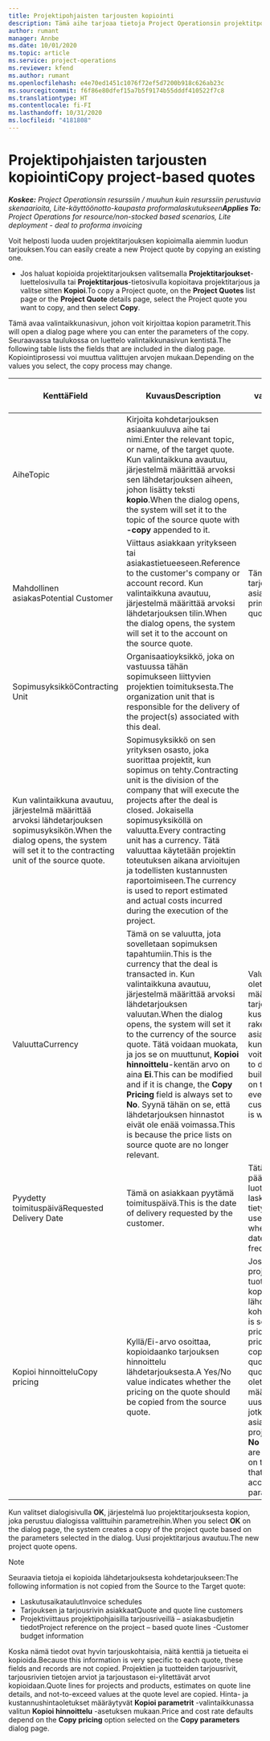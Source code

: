 ```yaml
---
title: Projektipohjaisten tarjousten kopiointi
description: Tämä aihe tarjoaa tietoja Project Operationsin projektitpohjaisten tarjousten kopioimisesta.
author: rumant
manager: Annbe
ms.date: 10/01/2020
ms.topic: article
ms.service: project-operations
ms.reviewer: kfend
ms.author: rumant
ms.openlocfilehash: e4e70ed1451c1076f72ef5d7200b918c626ab23c
ms.sourcegitcommit: f6f86e80dfef15a7b5f9174b55dddf410522f7c8
ms.translationtype: HT
ms.contentlocale: fi-FI
ms.lasthandoff: 10/31/2020
ms.locfileid: "4181808"
---
```

# <a name="copy-project-based-quotes"></a><span data-ttu-id="b479c-103">Projektipohjaisten tarjousten kopiointi</span><span class="sxs-lookup"><span data-stu-id="b479c-103">Copy project-based quotes</span></span>

<span data-ttu-id="b479c-104">_**Koskee:** Project Operationsin resurssiin / muuhun kuin resurssiin perustuvia skenaarioita, Lite-käyttöönotto-kaupasta proformalaskutukseen_</span><span class="sxs-lookup"><span data-stu-id="b479c-104">_**Applies To:** Project Operations for resource/non-stocked based scenarios, Lite deployment - deal to proforma invoicing_</span></span>

<span data-ttu-id="b479c-105">Voit helposti luoda uuden projektitarjouksen kopioimalla aiemmin luodun tarjouksen.</span><span class="sxs-lookup"><span data-stu-id="b479c-105">You can easily create a new Project quote by copying an existing one.</span></span> 

- <span data-ttu-id="b479c-106">Jos haluat kopioida projektitarjouksen valitsemalla **Projektitarjoukset**-luettelosivulla tai **Projektitarjous**-tietosivulla kopioitava projektitarjous ja valitse sitten **Kopioi**.</span><span class="sxs-lookup"><span data-stu-id="b479c-106">To copy a Project quote, on the **Project Quotes** list page or the **Project Quote** details page, select the Project quote you want to copy, and then select **Copy**.</span></span>

<span data-ttu-id="b479c-107">Tämä avaa valintaikkunasivun, johon voit kirjoittaa kopion parametrit.</span><span class="sxs-lookup"><span data-stu-id="b479c-107">This will open a dialog page where you can enter the parameters of the copy.</span></span> <span data-ttu-id="b479c-108">Seuraavassa taulukossa on luettelo valintaikkunasivun kentistä.</span><span class="sxs-lookup"><span data-stu-id="b479c-108">The following table lists the fields that are included in the dialog page.</span></span> <span data-ttu-id="b479c-109">Kopiointiprosessi voi muuttua valittujen arvojen mukaan.</span><span class="sxs-lookup"><span data-stu-id="b479c-109">Depending on the values you select, the copy process may change.</span></span>

| <span data-ttu-id="b479c-110">**Kenttä**</span><span class="sxs-lookup"><span data-stu-id="b479c-110">**Field**</span></span> | <span data-ttu-id="b479c-111">**Kuvaus**</span><span class="sxs-lookup"><span data-stu-id="b479c-111">**Description**</span></span> | <span data-ttu-id="b479c-112">**Loppupään vaikutus**</span><span class="sxs-lookup"><span data-stu-id="b479c-112">**Downstream impact**</span></span> |
| --- | --- | --- |
| <span data-ttu-id="b479c-113">Aihe</span><span class="sxs-lookup"><span data-stu-id="b479c-113">Topic</span></span> | <span data-ttu-id="b479c-114">Kirjoita kohdetarjouksen asiaankuuluva aihe tai nimi.</span><span class="sxs-lookup"><span data-stu-id="b479c-114">Enter the relevant topic, or name, of the target quote.</span></span> <span data-ttu-id="b479c-115">Kun valintaikkuna avautuu, järjestelmä määrittää arvoksi sen lähdetarjouksen aiheen, johon lisätty teksti **kopio**.</span><span class="sxs-lookup"><span data-stu-id="b479c-115">When the dialog opens, the system will set it to the topic of the source quote with **-copy** appended to it.</span></span> | |
| <span data-ttu-id="b479c-116">Mahdollinen asiakas</span><span class="sxs-lookup"><span data-stu-id="b479c-116">Potential Customer</span></span> | <span data-ttu-id="b479c-117">Viittaus asiakkaan yritykseen tai asiakastietueeseen.</span><span class="sxs-lookup"><span data-stu-id="b479c-117">Reference to the customer's company or account record.</span></span> <span data-ttu-id="b479c-118">Kun valintaikkuna avautuu, järjestelmä määrittää arvoksi lähdetarjouksen tilin.</span><span class="sxs-lookup"><span data-stu-id="b479c-118">When the dialog opens, the system will set it to the account on the source quote.</span></span> | <span data-ttu-id="b479c-119">Tämä kenttä on tarjouksen ensisijainen asiakas.</span><span class="sxs-lookup"><span data-stu-id="b479c-119">This field is the primary customer on the quote.</span></span> |
| <span data-ttu-id="b479c-120">Sopimusyksikkö</span><span class="sxs-lookup"><span data-stu-id="b479c-120">Contracting Unit</span></span> | <span data-ttu-id="b479c-121">Organisaatioyksikkö, joka on vastuussa tähän sopimukseen liittyvien projektien toimituksesta.</span><span class="sxs-lookup"><span data-stu-id="b479c-121">The organization unit that is responsible for the delivery of the project(s) associated with this deal.</span></span>
<span data-ttu-id="b479c-122">Kun valintaikkuna avautuu, järjestelmä määrittää arvoksi lähdetarjouksen sopimusyksikön.</span><span class="sxs-lookup"><span data-stu-id="b479c-122">When the dialog opens, the system will set it to the contracting unit of the source quote.</span></span> | <span data-ttu-id="b479c-123">Sopimusyksikkö on sen yrityksen osasto, joka suorittaa projektit, kun sopimus on tehty.</span><span class="sxs-lookup"><span data-stu-id="b479c-123">Contracting unit is the division of the company that will execute the projects after the deal is closed.</span></span> <span data-ttu-id="b479c-124">Jokaisella sopimusyksiköllä on valuutta.</span><span class="sxs-lookup"><span data-stu-id="b479c-124">Every contracting unit has a currency.</span></span> <span data-ttu-id="b479c-125">Tätä valuuttaa käytetään projektin toteutuksen aikana arvioitujen ja todellisten kustannusten raportoimiseen.</span><span class="sxs-lookup"><span data-stu-id="b479c-125">The currency is used to report estimated and actual costs incurred during the execution of the project.</span></span> |
| <span data-ttu-id="b479c-126">Valuutta</span><span class="sxs-lookup"><span data-stu-id="b479c-126">Currency</span></span> | <span data-ttu-id="b479c-127">Tämä on se valuutta, jota sovelletaan sopimuksen tapahtumiin.</span><span class="sxs-lookup"><span data-stu-id="b479c-127">This is the currency that the deal is transacted in.</span></span> <span data-ttu-id="b479c-128">Kun valintaikkuna avautuu, järjestelmä määrittää arvoksi lähdetarjouksen valuutan.</span><span class="sxs-lookup"><span data-stu-id="b479c-128">When the dialog opens, the system will set it to the currency of the source quote.</span></span> <span data-ttu-id="b479c-129">Tätä voidaan muokata, ja jos se on muuttunut, **Kopioi hinnoittelu**-kentän arvo on aina **Ei**.</span><span class="sxs-lookup"><span data-stu-id="b479c-129">This can be modified and if it is change, the **Copy Pricing** field is always set to **No**.</span></span> <span data-ttu-id="b479c-130">Syynä tähän on se, että lähdetarjouksen hinnastot eivät ole enää voimassa.</span><span class="sxs-lookup"><span data-stu-id="b479c-130">This is because the price lists on source quote are no longer relevant.</span></span> | <span data-ttu-id="b479c-131">Valuuttaa käytetään oletushinnaston määrittämiseen, tarjouksen kustannusarvion rakentamiseen ja lopuksi asiakkaan laskutukseen, kun kauppa on voitettu.</span><span class="sxs-lookup"><span data-stu-id="b479c-131">Currency is used to default a price list, to build a financial estimate on the quote,  and eventually to invoice the customer when the deal is won.</span></span> |
| <span data-ttu-id="b479c-132">Pyydetty toimituspäivä</span><span class="sxs-lookup"><span data-stu-id="b479c-132">Requested Delivery Date</span></span> | <span data-ttu-id="b479c-133">Tämä on asiakkaan pyytämä toimituspäivä.</span><span class="sxs-lookup"><span data-stu-id="b479c-133">This is the date of delivery requested by the customer.</span></span> | <span data-ttu-id="b479c-134">Tätä käytetään päättymispäivänä luotaessa laskutuspäivämääriä tietyllä tiheydellä.</span><span class="sxs-lookup"><span data-stu-id="b479c-134">This is used as the end date when creating invoicing dates along a specific frequency.</span></span> |
| <span data-ttu-id="b479c-135">Kopioi hinnoittelu</span><span class="sxs-lookup"><span data-stu-id="b479c-135">Copy pricing</span></span> | <span data-ttu-id="b479c-136">Kyllä/Ei-arvo osoittaa, kopioidaanko tarjouksen hinnoittelu lähdetarjouksesta.</span><span class="sxs-lookup"><span data-stu-id="b479c-136">A Yes/No value indicates whether the pricing on the quote should be copied from the source quote.</span></span> | <span data-ttu-id="b479c-137">Jos **Kyllä** on valittuna, projektihinnasto- ja tuotehinnnastoviittaukset kopioidaan lähdetarjouksesta kohdetarjoukseen.</span><span class="sxs-lookup"><span data-stu-id="b479c-137">If **Yes** is selected, the project price list and product price list references are copied from the source quote to the target quote.</span></span> <span data-ttu-id="b479c-138">Jos on valittu **Ei**, oletushinnastoiksi määritetään perustuen uusimpiin hinnastoihin, jotka on määritetty asiakas- tai projektiparametreissa.</span><span class="sxs-lookup"><span data-stu-id="b479c-138">If **No** is selected, price lists are re-defaulted based on the latest price lists that were set up on the account or project parameters.</span></span> |

<span data-ttu-id="b479c-139">Kun valitset dialogisivulla **OK**, järjestelmä luo projektitarjouksesta kopion, joka perustuu dialogissa valittuihin parametreihin.</span><span class="sxs-lookup"><span data-stu-id="b479c-139">When you select **OK** on the dialog page, the system creates a copy of the project quote based on the parameters selected in the dialog.</span></span> <span data-ttu-id="b479c-140">Uusi projektitarjous avautuu.</span><span class="sxs-lookup"><span data-stu-id="b479c-140">The new project quote opens.</span></span> 

> [!NOTE]
> <span data-ttu-id="b479c-141">Seuraavia tietoja ei kopioida lähdetarjouksesta kohdetarjoukseen:</span><span class="sxs-lookup"><span data-stu-id="b479c-141">The following information is not copied from the Source to the Target quote:</span></span>
>
> - <span data-ttu-id="b479c-142">Laskutusaikataulut</span><span class="sxs-lookup"><span data-stu-id="b479c-142">Invoice schedules</span></span>
> - <span data-ttu-id="b479c-143">Tarjouksen ja tarjousrivin asiakkaat</span><span class="sxs-lookup"><span data-stu-id="b479c-143">Quote and quote line customers</span></span>
> - <span data-ttu-id="b479c-144">Projektiviittaus projektipohjaisilla tarjousriveillä – asiakasbudjetin tiedot</span><span class="sxs-lookup"><span data-stu-id="b479c-144">Project reference on the project – based quote lines -Customer budget information</span></span>
>
><span data-ttu-id="b479c-145">Koska nämä tiedot ovat hyvin tarjouskohtaisia, näitä kenttiä ja tietueita ei kopioida.</span><span class="sxs-lookup"><span data-stu-id="b479c-145">Because this information is very specific to each quote, these fields and records are not copied.</span></span> <span data-ttu-id="b479c-146">Projektien ja tuotteiden tarjousrivit, tarjousrivien tietojen arviot ja tarjoustason ei-ylitettävät arvot kopioidaan.</span><span class="sxs-lookup"><span data-stu-id="b479c-146">Quote lines for projects and products, estimates on quote line details, and not-to-exceed values at the quote level are copied.</span></span> <span data-ttu-id="b479c-147">Hinta- ja kustannushintaoletukset määräytyvät **Kopioi parametrit** -valintaikkunassa valitun **Kopioi hinnoittelu** -asetuksen mukaan.</span><span class="sxs-lookup"><span data-stu-id="b479c-147">Price and cost rate defaults depend on the **Copy pricing** option selected on the **Copy parameters** dialog page.</span></span>
